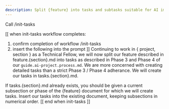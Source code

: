 ```yaml
---
description: Split {feature} into tasks and subtasks suitable for AI implementaton.
---
```


Call /init-tasks

[[ when init-tasks workflow completes: 
  1. confirm completion of workflow /init-tasks
  2. insert the following into the prompt 
]]
Continuing to work in { project, section } as a Technical Fellow, we will now split our feature described in feature.{section}.md into tasks as described in Phase 3 and Phase 4 of our `guide.ai-project.process.md`.  We are more concerned with creating detailed tasks than a strict Phase 3 / Phase 4 adherance.  We will create our tasks in tasks.{section}.md.

If tasks.{section}.md already exists, you should be given a current subsection or phase of the {feature} document for which we will create tasks.  Insert our tasks into the existing document, keeping subsections in numerical order.
[[ end when init-tasks ]]